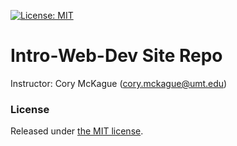 [![License: MIT](https://img.shields.io/badge/License-MIT-yellow.svg)](https://opensource.org/licenses/MIT)


# Intro-Web-Dev Site Repo
Instructor: Cory McKague ([cory.mckague@umt.edu](mailto:cory.mckague@umt.edu))


### License
Released under [the MIT license](LICENSE).
